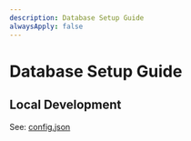 ```yaml
---
description: Database Setup Guide
alwaysApply: false
---
```


# Database Setup Guide

## Local Development

See: [config.json](../files/database.config.json?md-link=true)